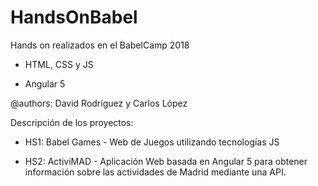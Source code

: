 # HandsOnBabel
Hands on realizados en el BabelCamp 2018

* HTML, CSS y JS

* Angular 5

@authors: David Rodríguez y Carlos López

Descripción de los proyectos:

* HS1: Babel Games - Web de Juegos utilizando tecnologías JS

* HS2: ActiviMAD - Aplicación Web basada en Angular 5 para obtener información sobre las actividades de Madrid mediante una API.
